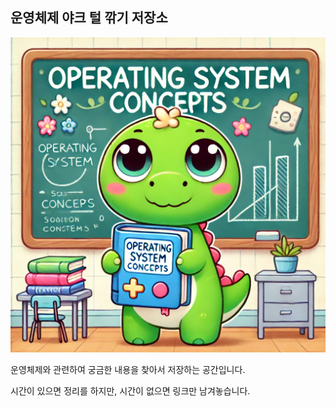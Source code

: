 ## 운영체제 야크 털 깎기 저장소

![alt text](os.webp)

운영체제와 관련하여 궁금한 내용을 찾아서 저장하는 공간입니다.

시간이 있으면 정리를 하지만, 시간이 없으면 링크만 남겨놓습니다.
